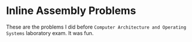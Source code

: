 # Inline Assembly Problems

These are the problems I did before `Computer Architecture and Operating Systems` laboratory exam. It was fun.